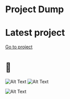 # Project Dump
# Latest project 
[Go to project](https://github.com/McYum/Project_Dump/tree/main/Java/Plain/HelloWebApp)
# 👀

![Alt Text](https://gyazo.com/960ec22eec653d65fff90fc08885fd88.gif)
![Alt Text](https://gyazo.com/468c35f1387df054780971e53d554a68.gif)

![Alt Text](https://github.com/McYum/Project_Dump/blob/main/thisgoeshard.gif)
